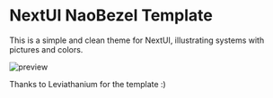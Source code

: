 # NextUI NaoBezel Template

This is a simple and clean theme for NextUI, illustrating systems with pictures and colors.

![preview](https://github.com/user-attachments/assets/17e09787-bd4d-4cec-bc9d-b02580b3dde3)

Thanks to Leviathanium for the template :)
